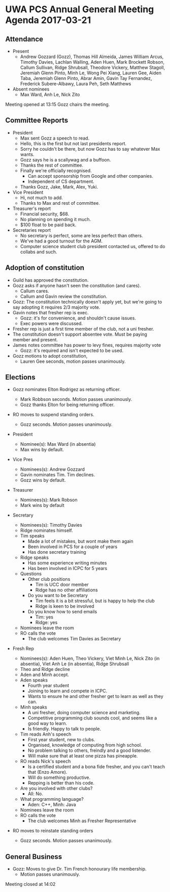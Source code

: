 # UWA PCS Annual General Meeting Agenda 2017-03-21
## Attendance
- Present
  - Andrew Gozzard (Gozz), Thomas Hill Almeida, James William Arcus, Timothy Davies, Lachlan Walling, Aden Huen, Mark Brockett Robson, Callum Sullivan, Ridge Shrubsall, Theodore Vickery, Matthew Stagoll, Jeremiah Glenn Pinto, Minh Le, Wong Pei Xiang, Lauren Gee, Aiden Taba, Jeremiah Glenn Pinto, Abrar Amin, Gavin Tay Fernandez, Frederick Subere-Albawy, Laura Peh, Seth Matthews
- Absent nominees
  - Max Ward, Anh Le, Nick Zito

Meeting opened at 13:15
Gozz chairs the meeting.
## Committee Reports
- President
  - Max sent Gozz a speech to read.
  - Hello, this is the first but not last presidents report.
  - Sorry he couldn't be there, but now Gozz has to say whatever Max wants.
  - Gozz says he is a scallywag and a buffoon.
  - Thanks the rest of committee.
  - Finally we're officially recognised.
    - Can accept sponsorship from Google and other companies.
    - Independent of CS department.
  - Thanks Gozz, Jake, Mark, Alex, Yuki.
- Vice President
  - Hi, not much to add.
  - Thanks to Max and rest of committee.
- Treasurer's report
  - Financial security, $68.
  - No planning on spending it much.
  - $100 float to be paid back.
- Secretaries report
  - No secretary is perfect, some are less perfect than others.
  - We've had a good turnout for the AGM. 
  - Computer science student club president contacted us, offered to do collabs and such.
## Adoption of constitution
- Guild has approved the constitution.
- Gozz asks if anyone hasn't seen the constitution (and cares).
  - Callum cares.
  - Callum and Gavin review the constitution.
- Gozz: The constitution technically doesn't apply yet, but we're going to say adopting it requires 2/3 majority vote.
- Gavin notes that fresher rep is exec.
  - Gozz: it's for convenience, and shouldn't cause issues.
  - Exec powers were discussed.
- Fresher rep is just a first time member of the club, not a uni fresher.
- The constitution doesn't support absentee vote. Must be paying member and present.
- James notes committee has power to levy fines, requires majority vote
  - Gozz: it's required and isn't expected to be used.
- Gozz motions to adopt constitution,
  - Lauren Gee seconds, motion passes unanimously.

## Elections
- Gozz nominates Elton Rodrigez as returning officer.
  - Mark Robbson seconds. Motion passes unanimously.
  - Gozz thanks Elton for being returning officer.
- RO moves to suspend standing orders.
  - Gozz seconds. Motion passes unanimously.
- President
  - Nominee(s): Max Ward (in absentia)
  - Max wins by default.
- Vice Pres
  - Nominees(s): Andrew Gozzard
  - Gavin nominates Tim. Tim declines.
  - Gozz wins by default.
- Treasurer
  - Nominees(s): Mark Robson
  - Mark wins by default
- Secretary
  - Nominees(s): Timothy Davies
  - Ridge nominates himself.
  - Tim speaks
    - Made a lot of mistakes, but wont make them again
    - Been involved in PCS for a couple of years
    - Has done secretary training
  - Ridge speaks
    - Has some experience writing minutes
    - Has been involved in ICPC for 5 years
  - Questions
    - Other club positions
      - Tim is UCC door member
      - Ridge has no other affiliations
    - Do you want to be Secretary
      - Tim feels it is a bit stressful, but is happy to help the club
      - Ridge is keen to be involved
    - Do you know how to send emails
      - Tim: yes
      - Ridge: yes
  - Nominees leave the room
  - RO calls the vote
    - The club welcomes Tim Davies as Secretary
  
- Fresh Rep
  - Nominees(s): Aden Huen, Theo Vickery, Viet Minh Le, Nick Zito (in absentia), Viet Anh Le (in absentia), Ridge Shrubsall
  - Theo and Ridge decline
  - Aden and Minh accept.
  - Aden speaks
    - Fourth year student
    - Joining to learn and compete in ICPC.
    - Wants to ensure he and other fresher get to learn as well as they can.
  - Minh speaks
    - A uni fresher, doing computer science and marketing.
    - Competitive programming club sounds cool, and seems like a good way to learn. 
    - Is friendly. Happy to talk to people.
  - Tim reads Anh's speech
    - First year student, new to clubs.
    - Organised, knowledge of computing from high school.
    - No problem talking to others, freindly and a good listender.
    - Will make sure that at least one pizza has pineapple.
  - RO reads Nick's speech
    - Is a certified student and a bona fide fresher, and you can't teach that (Enzo Amore).
    - Will do something productive.
    - Repping is better than his code.
  - Are you involved with other clubs?
    - All: No.
  - What programming language?
    - Aden: C++, Minh: Java
  - Nominees leave the room
  - RO calls the vote
    - The club welcomes Minh as Fresher Representative
- RO moves to reinstate standing orders
  - Gozz seconds. Motion passes unanimously.
## General Business
- Gozz: Moves to give Dr. Tim French honourary life membership.
  - Motion passes unanimously. 

Meeting closed at 14:02
